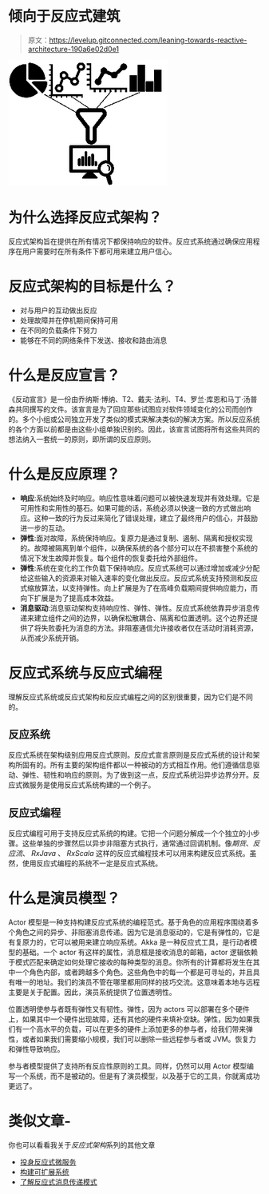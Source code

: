 # 倾向于反应式建筑

> 原文：<https://levelup.gitconnected.com/leaning-towards-reactive-architecture-190a6e02d0e1>

![](img/cd873b1a9698069701d16150f3bac0d1.png)

# 为什么选择反应式架构？

反应式架构旨在提供在所有情况下都保持响应的软件。反应式系统通过确保应用程序在用户需要时在所有条件下都可用来建立用户信心。

# 反应式架构的目标是什么？

*   对与用户的互动做出反应
*   处理故障并在停机期间保持可用
*   在不同的负载条件下努力
*   能够在不同的网络条件下发送、接收和路由消息

# 什么是反应宣言？

《反动宣言》是一份由乔纳斯·博纳、T2、戴夫·法利、T4、罗兰·库恩和马丁·汤普森共同撰写的文件。该宣言是为了回应那些试图应对软件领域变化的公司而创作的。多个小组或公司独立开发了类似的模式来解决类似的解决方案。所以反应系统的各个方面以前都是由这些小组单独识别的。因此，该宣言试图将所有这些共同的想法纳入一套统一的原则，即所谓的反应原则。

# 什么是反应原理？

*   **响应**:系统始终及时响应。响应性意味着问题可以被快速发现并有效处理。它是可用性和实用性的基石。如果可能的话，系统必须以快速一致的方式做出响应。这种一致的行为反过来简化了错误处理，建立了最终用户的信心，并鼓励进一步的互动。
*   **弹性**:面对故障，系统保持响应。复原力是通过复制、遏制、隔离和授权实现的。故障被隔离到单个组件，以确保系统的各个部分可以在不损害整个系统的情况下发生故障并恢复。每个组件的恢复委托给外部组件。
*   **弹性**:系统在变化的工作负载下保持响应。反应式系统可以通过增加或减少分配给这些输入的资源来对输入速率的变化做出反应。反应式系统支持预测和反应式缩放算法，以支持弹性。向上扩展是为了在高峰负载期间提供响应能力，而向下扩展是为了提高成本效益。
*   **消息驱动**:消息驱动架构支持响应性、弹性、弹性。反应式系统依靠异步消息传递来建立组件之间的边界，以确保松散耦合、隔离和位置透明。这个边界还提供了将失败委托为消息的方法。非阻塞通信允许接收者仅在活动时消耗资源，从而减少系统开销。

# 反应式系统与反应式编程

理解反应式系统或反应式架构和反应式编程之间的区别很重要，因为它们是不同的。

## 反应系统

反应式系统在架构级别应用反应式原则。反应式宣言原则是反应式系统的设计和架构所固有的。所有主要的架构组件都以一种被动的方式相互作用。他们遵循信息驱动、弹性、韧性和响应的原则。为了做到这一点，反应式系统沿异步边界分开。反应式微服务是使用反应式系统构建的一个例子。

## 反应式编程

反应式编程可用于支持反应式系统的构建。它把一个问题分解成一个个独立的小步骤。这些单独的步骤然后以异步非阻塞方式执行，通常通过回调机制。像*期货*、*反应流*、 *RxJava* 、 *RxScala* 这样的反应式编程技术可以用来构建反应式系统。虽然，使用反应式编程的系统不一定是反应式系统。

# 什么是演员模型？

Actor 模型是一种支持构建反应式系统的编程范式。基于角色的应用程序围绕着多个角色之间的异步、非阻塞消息传递。因为它是消息驱动的，它是有弹性的，它是有复原力的，它可以被用来建立响应系统。Akka 是一种反应式工具，是行动者模型的基础。一个 actor 有这样的属性，消息框是接收消息的邮箱，actor 逻辑依赖于模式匹配来确定如何处理它接收的每种类型的消息。你所有的计算都将发生在其中一个角色内部，或者跨越多个角色。这些角色中的每一个都是可寻址的，并且具有唯一的地址。我们的演员不管在哪里都用同样的技巧交流。这意味着本地与远程主要是关于配置。因此，演员系统提供了位置透明性。

位置透明使参与者既有弹性又有韧性。弹性，因为 actors 可以部署在多个硬件上，如果其中一个硬件出现故障，还有其他的硬件来填补空缺。弹性，因为如果我们有一个高水平的负载，可以在更多的硬件上添加更多的参与者，给我们带来弹性，或者如果我们需要缩小规模，我们可以删除一些远程参与者或 JVM。恢复力和弹性导致响应。

参与者模型提供了支持所有反应性原则的工具。同样，仍然可以用 Actor 模型编写一个系统，而不是被动的。但是有了演员模型，以及基于它的工具，你就离成功更远了。

# 类似文章-

你也可以看看我关于*反应式架构*系列的其他文章

*   [投身反应式微服务](/diving-into-reactive-microservices-f9ff6a3f9686)
*   [构建可扩展系统](/building-scalable-systems-c09374da82d7)
*   [了解反应式消息传递模式](/learning-about-reactive-messaging-patterns-ec174f510b03/)